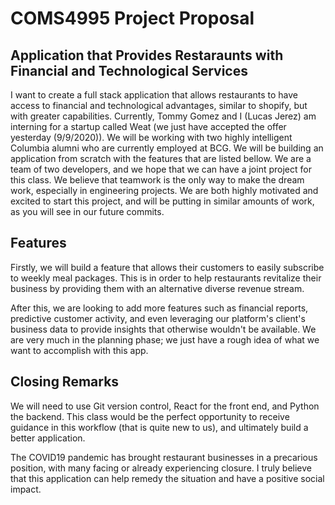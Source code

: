 # COMS4995 Project Proposal


## Application that Provides Restaraunts with Financial and Technological Services 

I want to create a full stack application that allows restaurants to have access to financial and technological advantages, similar to shopify, but with greater capabilities. Currently, Tommy Gomez and I (Lucas Jerez) am interning for a startup called Weat (we just have accepted the offer yesterday (9/9/2020)). We will be working with two highly intelligent Columbia alumni who are currently employed at BCG. We will be building an application from scratch with the features that are listed bellow. We are a team of two developers, and we hope that we can have a joint project for this class. We believe that teamwork is the only way to make the dream work, especially in engineering projects. We are both highly motivated and excited to start this project, and will be putting in similar amounts of work, as you will see in our future commits.

## Features

Firstly, we will build a feature that allows their customers to easily subscribe to weekly meal packages. This is in order to help restaurants revitalize their business by providing them with an alternative diverse revenue stream.

After this, we are looking to add more features such as financial reports, predictive customer activity, and even leveraging our platform's client's business data to provide insights that otherwise wouldn't be available. We are very much in the planning phase; we just have a rough idea of what we want to accomplish with this app.

## Closing Remarks

We will need to use Git version control, React for the front end, and Python the backend. This class would be the perfect opportunity to receive guidance in this workflow (that is quite new to us), and ultimately build a better application.

The COVID19 pandemic has brought restaurant businesses in a precarious position, with many facing or already experiencing closure. I truly believe that this application can help remedy the situation and have a positive social impact.



